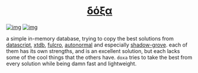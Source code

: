 <a href="https://ribelo.github.io/doxa/"><h1 align="center">δόξα</h1></a>

[![img](https://img.shields.io/clojars/v/com.github.ribelo/doxa.svg)](https://clojars.org/com.github.ribelo/doxa) [![img](https://cljdoc.org/badge/com.github.ribelo/doxa)](https://cljdoc.org/d/com.github.ribelo/doxa/CURRENT)

a simple in-memory database, trying to copy the best solutions from [datascript](https://github.com/tonsky/datascript), [xtdb](https://github.com/xtdb/xtdb/), [fulcro](https://github.com/fulcrologic/fulcro), [autonormal](https://github.com/lilactown/autonormal) and especially [shadow-grove](https://github.com/thheller/shadow-experiments/blob/master/src/main/shadow/experiments/grove/db.cljc). each of them has its own strengths, and is an excellent solution, but each lacks some of the cool things that the others have. `doxa` tries to take the best from every solution while being damn fast and lightweight.
